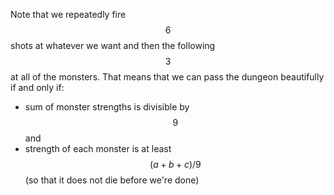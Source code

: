 Note that we repeatedly fire $$6$$ shots at whatever we want and then the following $$3$$ at all of the monsters.  That means that we can pass the dungeon beautifully if and only if:

* sum of monster strengths is divisible by $$9$$ and
* strength of each monster is at least $$(a+b+c)/9$$ (so that it does not die before we're done)
